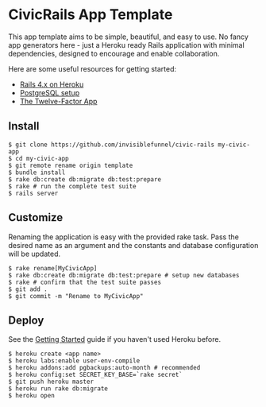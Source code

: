 # CivicRails App Template

This app template aims to be simple, beautiful, and easy to use. No fancy app generators here - just a Heroku ready Rails application with minimal dependencies, designed to encourage and enable collaboration.

Here are some useful resources for getting started:
* [Rails 4.x on Heroku](https://devcenter.heroku.com/articles/getting-started-with-rails4)
* [PostgreSQL setup](https://devcenter.heroku.com/articles/heroku-postgresql#local-setup)
* [The Twelve-Factor App](http://12factor.net/)

## Install

```console
$ git clone https://github.com/invisiblefunnel/civic-rails my-civic-app
$ cd my-civic-app
$ git remote rename origin template
$ bundle install
$ rake db:create db:migrate db:test:prepare
$ rake # run the complete test suite
$ rails server
```

## Customize

Renaming the application is easy with the provided rake task. Pass the desired name as an argument and the constants and database configuration will be updated.

```console
$ rake rename[MyCivicApp]
$ rake db:create db:migrate db:test:prepare # setup new databases
$ rake # confirm that the test suite passes
$ git add .
$ git commit -m "Rename to MyCivicApp"
```

## Deploy

See the [Getting Started](https://devcenter.heroku.com/articles/quickstart) guide if you haven't used Heroku before.

```console
$ heroku create <app name>
$ heroku labs:enable user-env-compile
$ heroku addons:add pgbackups:auto-month # recommended
$ heroku config:set SECRET_KEY_BASE=`rake secret`
$ git push heroku master
$ heroku run rake db:migrate
$ heroku open
```
